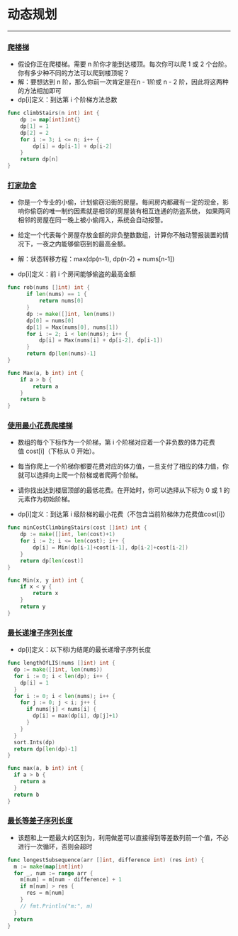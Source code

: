 # 动态规划
---

### [爬楼梯](https://leetcode-cn.com/problems/climbing-stairs/)
* 假设你正在爬楼梯。需要 n 阶你才能到达楼顶。每次你可以爬 1 或 2 个台阶。你有多少种不同的方法可以爬到楼顶呢？
* 解：要想达到 n 阶，那么你前一次肯定是在n - 1阶或 n - 2 阶，因此将这两种的方法相加即可
* dp[i]定义：到达第 i 个阶梯方法总数
```go
func climbStairs(n int) int {
	dp := map[int]int{}
	dp[1] = 1
	dp[2] = 2
	for i := 3; i <= n; i++ {
		dp[i] = dp[i-1] + dp[i-2]
	}
	return dp[n]
}
```

### [打家劫舍](https://leetcode-cn.com/problems/house-robber/solution/dong-tai-gui-hua-jie-ti-si-bu-zou-xiang-jie-cjavap/)
* 你是一个专业的小偷，计划偷窃沿街的房屋。每间房内都藏有一定的现金，影响你偷窃的唯一制约因素就是相邻的房屋装有相互连通的防盗系统，
如果两间相邻的房屋在同一晚上被小偷闯入，系统会自动报警。

* 给定一个代表每个房屋存放金额的非负整数数组，计算你不触动警报装置的情况下，一夜之内能够偷窃到的最高金额。

* 解：状态转移方程：max(dp(n-1), dp(n-2) + nums[n-1])
* dp[i]定义：前 i 个房间能够偷盗的最高金额

```go
func rob(nums []int) int {
	  if len(nums) == 1 {
	      return nums[0]
	  }
	  dp := make([]int, len(nums))
	  dp[0] = nums[0]
	  dp[1] = Max(nums[0], nums[1])
	  for i := 2; i < len(nums); i++ {
	      dp[i] = Max(nums[i] + dp[i-2], dp[i-1])
	  }
	  return dp[len(nums)-1]
}

func Max(a, b int) int {
  	if a > b {
    	return a
  	}
  	return b
}
```

### [使用最小花费爬楼梯](https://leetcode-cn.com/problems/min-cost-climbing-stairs/solution/yi-bu-yi-bu-tui-dao-dong-tai-gui-hua-de-duo-chong-/)
* 数组的每个下标作为一个阶梯，第 i 个阶梯对应着一个非负数的体力花费值 cost[i]（下标从 0 开始）。
* 每当你爬上一个阶梯你都要花费对应的体力值，一旦支付了相应的体力值，你就可以选择向上爬一个阶梯或者爬两个阶梯。
* 请你找出达到楼层顶部的最低花费。在开始时，你可以选择从下标为 0 或 1 的元素作为初始阶梯。

* dp[i]定义：到达第 i 级阶梯的最小花费（不包含当前阶梯体力花费值cost[i]）

```go
func minCostClimbingStairs(cost []int) int {
    dp := make([]int, len(cost)+1)
    for i := 2; i <= len(cost); i++ {
        dp[i] = Min(dp[i-1]+cost[i-1], dp[i-2]+cost[i-2])
    }
    return dp[len(cost)]
}

func Min(x, y int) int {
    if x < y {
        return x
    }
    return y
}
```

### [最长递增子序列长度](https://leetcode-cn.com/problems/longest-increasing-subsequence)

* dp[i]定义：以下标i为结尾的最长递增子序列长度

```go
func lengthOfLIS(nums []int) int {
  dp := make([]int, len(nums))
  for i := 0; i < len(dp); i++ {
    dp[i] = 1
  }
  for i := 0; i < len(nums); i++ {
    for j := 0; j < i; j++ {
      if nums[j] < nums[i] {
        dp[i] = max(dp[i], dp[j]+1)
      }
    }
  }
  sort.Ints(dp)
  return dp[len(dp)-1]
}

func max(a, b int) int {
  if a > b {
    return a
  }
  return b
}
```

### [最长等差子序列长度](https://leetcode-cn.com/problems/longest-arithmetic-subsequence-of-given-difference)

* 该题和上一题最大的区别为，利用做差可以直接得到等差数列前一个值，不必进行一次循环，否则会超时

```go
func longestSubsequence(arr []int, difference int) (res int) {
  m := make(map[int]int)
  for _, num := range arr {
    m[num] = m[num - difference] + 1
    if m[num] > res {
      res = m[num]
    }
    // fmt.Println("m:", m)
  }
  return
}
```
